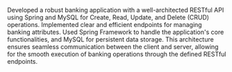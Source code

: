 Developed a robust banking application with a well-architected RESTful API using Spring and MySQL for Create, Read, Update, and Delete (CRUD) operations.
Implemented clear and efficient endpoints for managing banking attributes. Used Spring Framework to handle the application's core functionalities, and MySQL for persistent data storage. 
This architecture ensures seamless communication between the client and server, allowing for the smooth execution of banking operations through the defined RESTful endpoints.
